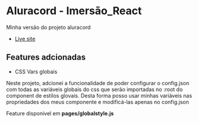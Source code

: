# Aluracord - Imersão_React

Minha versão do projeto aluracord

- [Live site](https://aluracord-dusky.vercel.app/)

## Features adcionadas

- CSS Vars globais

Neste projeto, adcionei a funcionalidade de poder configurar o config.json com todas as variáveis globais do css que serão importadas no :root do component de estilos glovais. Desta forma posso usar minhas variáveis nas propriedades dos meus componente e modificá-las apenas no config.json

Feature disponível em __pages/globalstyle.js__